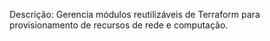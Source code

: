 Descrição: Gerencia módulos reutilizáveis de Terraform para provisionamento de recursos de rede e computação.
